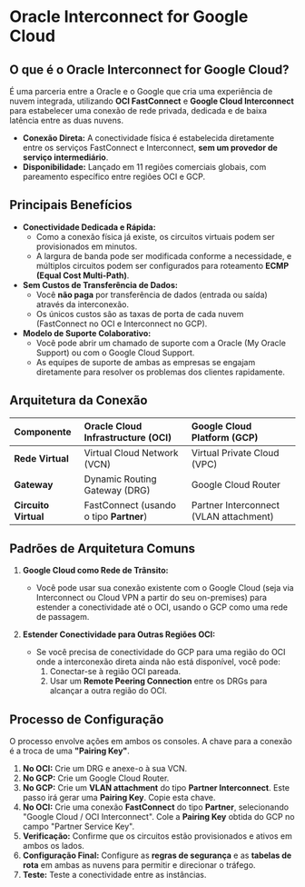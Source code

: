 # Oracle Interconnect for Google Cloud

## O que é o Oracle Interconnect for Google Cloud?

É uma parceria entre a Oracle e o Google que cria uma experiência de nuvem integrada, utilizando **OCI FastConnect** e **Google Cloud Interconnect** para estabelecer uma conexão de rede privada, dedicada e de baixa latência entre as duas nuvens.

* **Conexão Direta:** A conectividade física é estabelecida diretamente entre os serviços FastConnect e Interconnect, **sem um provedor de serviço intermediário**.
* **Disponibilidade:** Lançado em 11 regiões comerciais globais, com pareamento específico entre regiões OCI e GCP.

## Principais Benefícios

* **Conectividade Dedicada e Rápida:**
    * Como a conexão física já existe, os circuitos virtuais podem ser provisionados em minutos.
    * A largura de banda pode ser modificada conforme a necessidade, e múltiplos circuitos podem ser configurados para roteamento **ECMP (Equal Cost Multi-Path)**.
* **Sem Custos de Transferência de Dados:**
    * Você **não paga** por transferência de dados (entrada ou saída) através da interconexão.
    * Os únicos custos são as taxas de porta de cada nuvem (FastConnect no OCI e Interconnect no GCP).
* **Modelo de Suporte Colaborativo:**
    * Você pode abrir um chamado de suporte com a Oracle (My Oracle Support) ou com o Google Cloud Support.
    * As equipes de suporte de ambas as empresas se engajam diretamente para resolver os problemas dos clientes rapidamente.

## Arquitetura da Conexão

| Componente | Oracle Cloud Infrastructure (OCI) | Google Cloud Platform (GCP) |
| :--- | :--- | :--- |
| **Rede Virtual** | Virtual Cloud Network (VCN) | Virtual Private Cloud (VPC) |
| **Gateway** | Dynamic Routing Gateway (DRG) | Google Cloud Router |
| **Circuito Virtual**| FastConnect (usando o tipo **Partner**) | Partner Interconnect (VLAN attachment) |

## Padrões de Arquitetura Comuns

1.  **Google Cloud como Rede de Trânsito:**
    * Você pode usar sua conexão existente com o Google Cloud (seja via Interconnect ou Cloud VPN a partir do seu on-premises) para estender a conectividade até o OCI, usando o GCP como uma rede de passagem.

2.  **Estender Conectividade para Outras Regiões OCI:**
    * Se você precisa de conectividade do GCP para uma região do OCI onde a interconexão direta ainda não está disponível, você pode:
        1.  Conectar-se à região OCI pareada.
        2.  Usar um **Remote Peering Connection** entre os DRGs para alcançar a outra região do OCI.

## Processo de Configuração

O processo envolve ações em ambos os consoles. A chave para a conexão é a troca de uma **"Pairing Key"**.

1.  **No OCI:** Crie um DRG e anexe-o à sua VCN.
2.  **No GCP:** Crie um Google Cloud Router.
3.  **No GCP:** Crie um **VLAN attachment** do tipo **Partner Interconnect**. Este passo irá gerar uma **Pairing Key**. Copie esta chave.
4.  **No OCI:** Crie uma conexão **FastConnect** do tipo **Partner**, selecionando "Google Cloud / OCI Interconnect". Cole a **Pairing Key** obtida do GCP no campo "Partner Service Key".
5.  **Verificação:** Confirme que os circuitos estão provisionados e ativos em ambos os lados.
6.  **Configuração Final:** Configure as **regras de segurança** e as **tabelas de rota** em ambas as nuvens para permitir e direcionar o tráfego.
7.  **Teste:** Teste a conectividade entre as instâncias.
